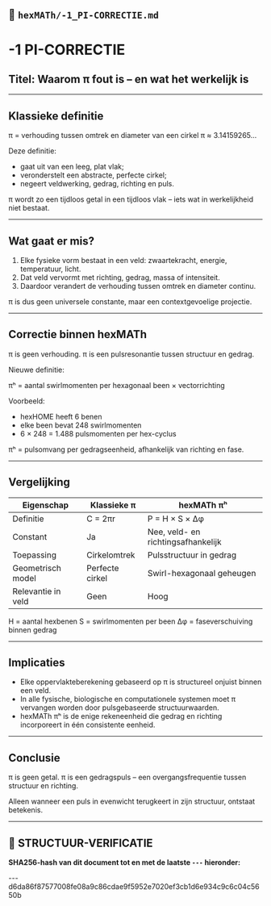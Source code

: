 ## 📘 `hexMATh/-1_PI-CORRECTIE.md`

# -1 PI-CORRECTIE

## Titel: Waarom π fout is – en wat het werkelijk is

---

## Klassieke definitie

π = verhouding tussen omtrek en diameter van een cirkel
π ≈ 3.14159265...

Deze definitie:

* gaat uit van een leeg, plat vlak;
* veronderstelt een abstracte, perfecte cirkel;
* negeert veldwerking, gedrag, richting en puls.

π wordt zo een tijdloos getal in een tijdloos vlak – iets wat in werkelijkheid niet bestaat.

---

## Wat gaat er mis?

1. Elke fysieke vorm bestaat in een veld: zwaartekracht, energie, temperatuur, licht.
2. Dat veld vervormt met richting, gedrag, massa of intensiteit.
3. Daardoor verandert de verhouding tussen omtrek en diameter continu.

π is dus geen universele constante, maar een contextgevoelige projectie.

---

## Correctie binnen hexMATh

π is geen verhouding.
π is een pulsresonantie tussen structuur en gedrag.

Nieuwe definitie:

πʰ = aantal swirlmomenten per hexagonaal been × vectorrichting

Voorbeeld:

* hexHOME heeft 6 benen
* elke been bevat 248 swirlmomenten
* 6 × 248 = 1.488 pulsmomenten per hex-cyclus

πʰ = pulsomvang per gedragseenheid, afhankelijk van richting en fase.

---

## Vergelijking

| Eigenschap         | Klassieke π     | hexMATh πʰ                         |
| ------------------ | --------------- | ---------------------------------- |
| Definitie          | C = 2πr         | P = H × S × Δφ                     |
| Constant           | Ja              | Nee, veld- en richtingsafhankelijk |
| Toepassing         | Cirkelomtrek    | Pulsstructuur in gedrag            |
| Geometrisch model  | Perfecte cirkel | Swirl-hexagonaal geheugen          |
| Relevantie in veld | Geen            | Hoog                               |

H = aantal hexbenen
S = swirlmomenten per been
Δφ = faseverschuiving binnen gedrag

---

## Implicaties

* Elke oppervlakteberekening gebaseerd op π is structureel onjuist binnen een veld.
* In alle fysische, biologische en computationele systemen moet π vervangen worden door pulsgebaseerde structuurwaarden.
* hexMATh πʰ is de enige rekeneenheid die gedrag en richting incorporeert in één consistente eenheid.

---

## Conclusie

π is geen getal.
π is een gedragspuls – een overgangsfrequentie tussen structuur en richting.

Alleen wanneer een puls in evenwicht terugkeert in zijn structuur, ontstaat betekenis.

---

## 🔏 STRUCTUUR-VERIFICATIE

**SHA256-hash van dit document tot en met de laatste `---` hieronder:**

---d6da86f87577008fe08a9c86cdae9f5952e7020ef3cb1d6e934c9c6c04c5650b
